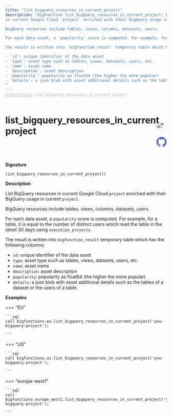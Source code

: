 ```yaml
---
title: "list_bigquery_resources_in_current_project"
description: "BigFunction list_bigquery_resources_in_current_project: List BigQuery resources
in current Google Cloud `project` enriched with their BigQuery usage in current `project`.

BigQuery resources include tables, views, columns, datasets, users.

For each data asset, a `popularity` score is computed. For example, for a table, it is equal to the number of distinct users which read the table in the latest 30 days using `execution_projects`.

The result is written into `bigfunction_result` temporary table which has the following columns:

- `id`: unique identifier of the data asset
- `type`: asset type such as tables, views, datasets, users, etc.
- `name`: asset name
- `description`: asset description
- `popularity`: popularity as float64 (the higher the more popular)
- `details`: a json blob with asset additional details such as the tables of a dataset or the users of a table.
"
---
```


<span style="color: silver; position: relative; top: -1rem">
  <a href=".." style="color: silver">bigfunctions </a> > list_bigquery_resources_in_current_project
</span>

# list_bigquery_resources_in_current_project


<div style="position: relative; top: -4rem; margin-bottom:  -2rem; text-align: right; z-index: 9999;">
  
  <a href="https://www.linkedin.com/in/paul-marcombes" title="Author: Paul Marcombes" target="_blank">
    <img src="https://lh3.googleusercontent.com/a-/ACB-R5RDf2yxcw1p_IYLCKmiUIScreatDdhG8B83om6Ohw=s260" width="32" style=" border-radius: 50% !important">
  </a>
  
  <a href="{REPO_URL}/tree/main/bigfunctions/list_bigquery_resources_in_current_project.yaml" title="Edit on GitHub" target="_blank"><svg xmlns="http://www.w3.org/2000/svg" width="32" height="32" viewBox="0 0 24 24"><path fill="#5d6cc0" d="M12 0c-6.626 0-12 5.373-12 12 0 5.302 3.438 9.8 8.207 11.387.599.111.793-.261.793-.577v-2.234c-3.338.726-4.033-1.416-4.033-1.416-.546-1.387-1.333-1.756-1.333-1.756-1.089-.745.083-.729.083-.729 1.205.084 1.839 1.237 1.839 1.237 1.07 1.834 2.807 1.304 3.492.997.107-.775.418-1.305.762-1.604-2.665-.305-5.467-1.334-5.467-5.931 0-1.311.469-2.381 1.236-3.221-.124-.303-.535-1.524.117-3.176 0 0 1.008-.322 3.301 1.23.957-.266 1.983-.399 3.003-.404 1.02.005 2.047.138 3.006.404 2.291-1.552 3.297-1.23 3.297-1.23.653 1.653.242 2.874.118 3.176.77.84 1.235 1.911 1.235 3.221 0 4.609-2.807 5.624-5.479 5.921.43.372.823 1.102.823 2.222v3.293c0 .319.192.694.801.576 4.765-1.589 8.199-6.086 8.199-11.386 0-6.627-5.373-12-12-12z"/></svg></a>
</div>



**Signature** 
```
list_bigquery_resources_in_current_project()
```

**Description**

List BigQuery resources
in current Google Cloud `project` enriched with their BigQuery usage in current `project`.

BigQuery resources include tables, views, columns, datasets, users.

For each data asset, a `popularity` score is computed. For example, for a table, it is equal to the number of distinct users which read the table in the latest 30 days using `execution_projects`.

The result is written into `bigfunction_result` temporary table which has the following columns:

- `id`: unique identifier of the data asset
- `type`: asset type such as tables, views, datasets, users, etc.
- `name`: asset name
- `description`: asset description
- `popularity`: popularity as float64 (the higher the more popular)
- `details`: a json blob with asset additional details such as the tables of a dataset or the users of a table.






**Examples**













=== "EU"

    ```sql
    call bigfunctions.eu.list_bigquery_resources_in_current_project('you-bigquery-project');
    
    ```




=== "US"

    ```sql
    call bigfunctions.us.list_bigquery_resources_in_current_project('you-bigquery-project');
    
    ```




=== "europe-west1"

    ```sql
    call bigfunctions.europe_west1.list_bigquery_resources_in_current_project('you-bigquery-project');
    
    ```















